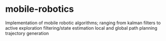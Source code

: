 # mobile-robotics
 Implementation of mobile robotic algorithms; ranging from kalman filters to active exploration
 filtering/state estimation
 local and global path planning
 trajectory generation

